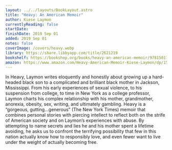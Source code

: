 ```yaml
---
layout: ../../layouts/BookLayout.astro
title: "Heavy: An American Memoir"
author: Kiese Laymon
currentlyReading: false
startDate: 
finishDate: 2019 Sep 01
added: 2019 Sep 01
notes: false
coverImage: /covers/heavy.webp
library: https://share.libbyapp.com/title/2621219
bookshelf: https://bookshop.org/books/heavy-an-american-memoir/9781501125669
amazon: https://www.amazon.com/Heavy-American-Memoir-Kiese-Laymon/dp/1501125656
---
```


In Heavy, Laymon writes eloquently and honestly about growing up a hard-headed black son to a complicated and brilliant black mother in Jackson, Mississippi. From his early experiences of sexual violence, to his suspension from college, to time in New York as a college professor, Laymon charts his complex relationship with his mother, grandmother, anorexia, obesity, sex, writing, and ultimately gambling. Heavy is a “gorgeous, gutting...generous” (The New York Times) memoir that combines personal stories with piercing intellect to reflect both on the strife of American society and on Laymon’s experiences with abuse. By attempting to name secrets and lies he and his mother spent a lifetime avoiding, he asks us to confront the terrifying possibility that few in this nation actually know how to responsibly love, and even fewer want to live under the weight of actually becoming free.

<!-- ### Notes & Highlights -->

